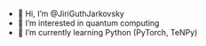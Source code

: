 - 👋 Hi, I’m @JiriGuthJarkovsky
- 👀 I’m interested in quantum computing
- 🌱 I’m currently learning Python (PyTorch, TeNPy)

<!---
JiriGuthJarkovsky/JiriGuthJarkovsky is a ✨ special ✨ repository because its `README.md` (this file) appears on your GitHub profile.
You can click the Preview link to take a look at your changes.
--->
